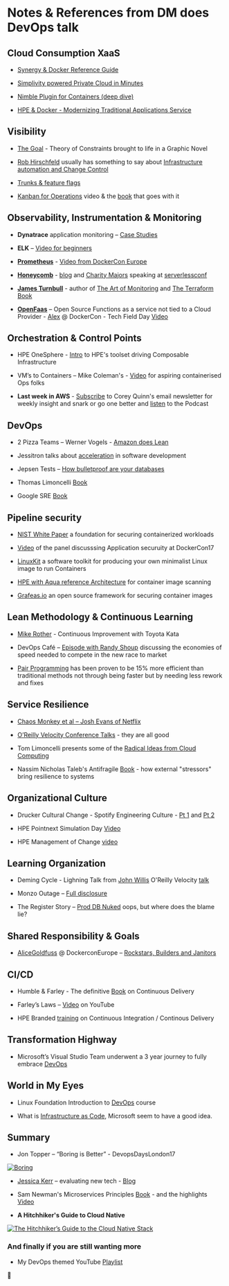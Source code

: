 # Notes & References from DM does DevOps talk

## Cloud Consumption XaaS

* [Synergy & Docker Reference Guide](https://www.hpe.com/h20195/V2/Getdocument.aspx?docname=a00008645enw)

* [Simplivity powered Private Cloud in Minutes](https://h20195.www2.hpe.com/V2/GetPDF.aspx/a00008252ENW.pdf)

* [Nimble Plugin for Containers (deep dive)](https://www.youtube.com/watch?list=PLinuRwpnsHad0tatAfa4kIWQzGNkiHqW1&v=h-xnYVgzfro)

* [HPE & Docker - Modernizing Traditional Applications Service](https://www.hpe.com/h20195/V2/Getdocument.aspx?docname=a00020124enw)

## Visibility

* [The Goal](https://wordery.com/the-goal-eliyahu-m-goldratt-9780884272076) - Theory of Constraints brought to life in a Graphic Novel

* [Rob Hirschfeld](https://www.twitter.com/zehickle) usually has something to say about [Infrastructure automation and Change Control](https://robhirschfeld.com/)

* [Trunks & feature flags](https://featureflags.io/2016/01/14/trunk-based-development/)  

* [Kanban for Operations](https://www.youtube.com/watch?v=coRx-onQ09Y) video & the [book](https://www.bookdepository.com/Making-Work-Visible-Dominica-Degrandis/9781942788157) that goes with it

## Observability, Instrumentation & Monitoring

* **Dynatrace** application monitoring – [Case Studies](https://www.dynatrace.com/company/customers/)

* **ELK** – [Video for beginners](https://www.youtube.com/watch?v=MRMgd6E9AXE)

* **[Prometheus](https://www.prometheus.io)** - [Video from DockerCon Europe](https://www.youtube.com/watch?v=PDxcEzu62jk)

* **[Honeycomb](https://www.honeycomb.io)** - [blog](https://honeycomb.io/blog/)
 and [Charity Majors](Https://www.twitter.com/mipsytipsy) speaking at [serverlessconf](https://www.youtube.com/watch?v=hG39tB5qqMc)

* **[James Turnbull](https://twitter.com/kartar)** - author of [The Art of Monitoring](https://www.artofmonitoring.com/) and [The Terraform Book](https://terraformbook.com/)

* **[OpenFaas](https://www.openfaas.com/)** – Open Source Functions as a service not tied to a Cloud Provider - [Alex](https://www.twitter.com/alexellisuk) @ DockerCon - Tech Field Day [Video](https://www.youtube.com/watch?v=C3agSKv2s_w)

## Orchestration & Control Points

* HPE OneSphere - [Intro](https://www.youtube.com/watch?v=TyESpD4iklU) to HPE's toolset driving Composable Infrastructure

* VM’s to Containers – Mike Coleman's  - [Video](https://www.youtube.com/watch?v=kT76aLugp48) for aspiring containerised Ops folks

* **Last week in AWS** - [Subscribe](https://lastweekinaws.com/) to Corey Quinn's email newsletter for weekly insight and snark or go one better and [listen](https://www.screaminginthecloud.com) to the Podcast

## DevOps

* 2 Pizza Teams – Werner Vogels - [Amazon does Lean](https://vimeo.com/29719577)

* Jessitron talks about [acceleration](https://www.youtube.com/watch?v=5NMT5kmi4Ck) in software development

* Jepsen Tests – [How bulletproof are your databases](https://jepsen.io/analyses)

* Thomas Limoncelli [Book](https://wordery.com/the-practice-of-cloud-system-administration-thomas-a-limoncelli-9780321943187)

* Google SRE [Book](https://landing.google.com/sre/book.html)

## Pipeline security

* [NIST White Paper](https://www.nist.gov/publications/nist-guidance-application-container-security) a foundation for securing containerized workloads

* [Video](https://www.youtube.com/watch?v=_MNHkkI9TBk) of the panel discusssing Application securuity at DockerCon17

* [LinuxKit](https://github.com/linuxkit/linuxkit) a software toolkit for producing your own minimalist Linux image to run Containers

* [HPE with Aqua reference Architecture](https://www.hpe.com/h20195/V2/Getdocument.aspx?docname=a00020438enw) for container image scanning

* [Grafeas.io](https://grafeas.io/blog/) an open source framework for securing container images

## Lean Methodology & Continuous Learning

* [Mike Rother](http://www-personal.umich.edu/~mrother/Homepage.html) - Continuous Improvement with Toyota Kata

* DevOps Café – [Episode with Randy Shoup](http://devopscafe.org/show/2017/10/11/devops-cafe-episode-76-randy-shoup.html) discussing the economies of speed needed to compete in the new race to market

* [Pair Programming](https://collaboration.csc.ncsu.edu/laurie/Papers/XPSardinia.PDF) has been proven to be 15% more efficient than traditional methods not through being faster but by needing less rework and fixes

## Service Resilience

* [Chaos Monkey et al – Josh Evans of Netflix](https://www.youtube.com/watch?v=9R710ry-Cbo)

* [O’Reilly Velocity Conference Talks](https://www.youtube.com/playlist?list=PL055Epbe6d5br5pYNZ9mTCKl4EKS1Nk0Y) - they are all good

* Tom Limoncelli presents some of the [Radical Ideas from Cloud Computing](https://www.infoq.com/presentations/resilient-distributed-systems)

* Nassim Nicholas Taleb's Antifragile [Book](https://wordery.com/antifragile-nassim-nicholas-taleb-9780141038223) - how external "stressors" bring resilience to systems

## Organizational Culture

* Drucker Cultural Change - Spotify Engineering Culture - [Pt 1](https://vimeo.com/85490944) and [Pt 2](https://vimeo.com/94950270)

* HPE Pointnext Simulation Day [Video](https://www.youtube.com/watch?v=1VSEvX_ZvOI)

* HPE Management of Change [video](https://www.youtube.com/watch?v=WgKFDAALmp4)

## Learning Organization

* Deming Cycle - Lighning Talk from [John Willis](https://www.twitter.com/botchagalupe) O'Reilly Velocity [talk](https://www.youtube.com/watch?v=QcRWQIL5qus)

* Monzo Outage – [Full disclosure](https://community.monzo.com/t/resolved-current-account-payments-may-fail-major-outage-27-10-2017/26296/94)

* The Register Story – [Prod DB Nuked](https://www.theregister.co.uk/2017/06/05/dev_accidentally_nuked_production_database_was_allegedly_instantly_fired/) oops, but where does the blame lie?

## Shared Responsibility & Goals

* [AliceGoldfuss](https://www.twitter.com/alicegoldfuss) @ DockerconEurope – [Rockstars, Builders and Janitors](https://www.youtube.com/watch?v=eZp3W4qYhJc)

## CI/CD

* Humble & Farley -  The definitive [Book](https://wordery.com/continuous-delivery-jez-humble-9780321601919) on Continuous Delivery

* Farley’s Laws – [Video](https://www.youtube.com/watch?v=dQzkT5A95Go) on YouTube

* HPE Branded [training](https://www.hpe.com/h20195/V2/Getdocument.aspx?docname=a00000481enw) on Continuous Integration / Continous Delivery

## Transformation Highway

* Microsoft’s Visual Studio Team underwent a 3 year journey to fully embrace [DevOps](https://www.visualstudio.com/learn/devops-at-microsoft/)

## World in My Eyes

* Linux Foundation Introduction to [DevOps](https://www.edx.org/course/introduction-devops-transforming-linuxfoundationx-lfs161x) course

* What is [Infrastructure as Code](https://www.visualstudio.com/learn/what-is-infrastructure-as-code/), Microsoft seem to have a good idea.

## Summary

* Jon Topper – “Boring is Better” - DevopsDaysLondon17

[![Boring](https://i.ytimg.com/vi/90EUfSpk96M/hqdefault.jpg)](https://www.youtube.com/watch?v=90EUfSpk96M)

* [Jessica Kerr](https://www.twitter.com/jessitron) – evaluating new tech - [Blog](https://blog.codeship.com/growing-tech-stack-say-no/)

* Sam Newman's Microservices Principles [Book](https://wordery.com/building-microservices-sam-newman-9781491950357) - and the highlights [Video](https://www.youtube.com/watch?v=PFQnNFe27kU)  

* **A Hitchhiker's Guide to Cloud Native**

 [![The Hitchhiker’s Guide to the Cloud Native Stack](https://i.ytimg.com/vi/eMMkOyZwam4/hqdefault.jpg)](https://www.youtube.com/watch?v=eMMkOyZwam4)

### And finally if you are still wanting more

* My DevOps themed YouTube [Playlist](https://www.youtube.com/playlist?list=PLL8kb_z2JqF4U6nxeUUO3mnMj-yMsFnhu)

:rocket:
